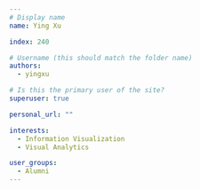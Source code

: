 ```yaml
---
# Display name
name: Ying Xu

index: 240

# Username (this should match the folder name)
authors:
  - yingxu

# Is this the primary user of the site?
superuser: true

personal_url: ""

interests:
  - Information Visualization
  - Visual Analytics

user_groups:
  - Alumni
---
```

